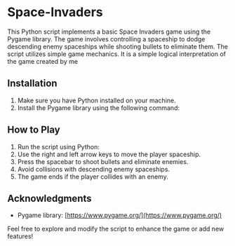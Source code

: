 # Space-Invaders
This Python script implements a basic Space Invaders game using the Pygame library. The game involves controlling a spaceship to dodge descending enemy spaceships while shooting bullets to eliminate them. The script utilizes simple game mechanics. It is a simple logical interpretation of the game created by me
## Installation
1. Make sure you have Python installed on your machine.
2. Install the Pygame library using the following command:

## How to Play

1. Run the script using Python:
2. Use the right and left arrow keys to move the player spaceship.
3. Press the spacebar to shoot bullets and eliminate enemies.
4. Avoid collisions with descending enemy spaceships.
5. The game ends if the player collides with an enemy.


## Acknowledgments

- Pygame library: [https://www.pygame.org/](https://www.pygame.org/)

Feel free to explore and modify the script to enhance the game or add new features!
